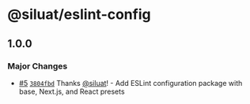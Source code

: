 # @siluat/eslint-config

## 1.0.0

### Major Changes

- [#5](https://github.com/siluat/web-projects/pull/5) [`3804fbd`](https://github.com/siluat/web-projects/commit/3804fbdfc5ad90c5432fc402c7b6c38c320dadd8) Thanks [@siluat](https://github.com/siluat)! - Add ESLint configuration package with base, Next.js, and React presets
